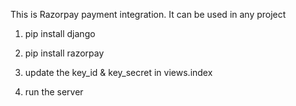 This is Razorpay payment integration.
It can be used in any project

1. pip install django

2. pip install razorpay

3. update the key_id & key_secret in views.index

4. run the server